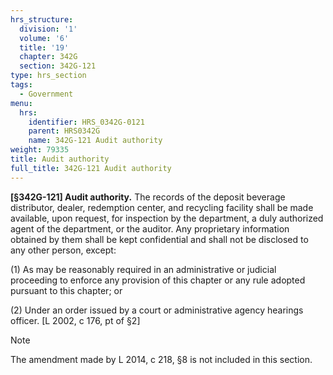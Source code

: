 ```yaml
---
hrs_structure:
  division: '1'
  volume: '6'
  title: '19'
  chapter: 342G
  section: 342G-121
type: hrs_section
tags:
  - Government
menu:
  hrs:
    identifier: HRS_0342G-0121
    parent: HRS0342G
    name: 342G-121 Audit authority
weight: 79335
title: Audit authority
full_title: 342G-121 Audit authority
---
```

**[§342G-121] Audit authority.** The records of the deposit beverage distributor, dealer, redemption center, and recycling facility shall be made available, upon request, for inspection by the department, a duly authorized agent of the department, or the auditor. Any proprietary information obtained by them shall be kept confidential and shall not be disclosed to any other person, except:

(1) As may be reasonably required in an administrative or judicial proceeding to enforce any provision of this chapter or any rule adopted pursuant to this chapter; or

(2) Under an order issued by a court or administrative agency hearings officer. [L 2002, c 176, pt of §2]

Note

The amendment made by L 2014, c 218, §8 is not included in this section.